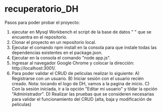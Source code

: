 # recuperatorio_DH

Pasos para poder probar el proyecto:

1) ejecutar en Mysql Workbench el script de la base de datos " " que se encuentra en el repositorio.
2) Clonar el proyecto en un repositorio local.
3) Ejecutar el comando npm install en la consola para que instale todas las dependencias existentes en el package.json.
4) Ejecutar en la consola el comando "node app.js".
5) Ingresar al navegador Google Chrome y colocar la dirección: http://localhost:3001/.
6) Para poder validar el CRUD de películas realizar lo siguiente:
    A) Registrarse con un usuario.
    B) Iniciar sesión con el usuario recién creado. Nota: tocando el logo de DH, vamos a la pagina de inicio.
    C) Con la sesión iniciada, ir a la opción "Editar mi usuario" y tildar la opción "Administrador".
    D) Realizar las pruebas que se consideren necesarias para validar el funcionamiento del CRUD (alta, baja y modificación de peliculas)
